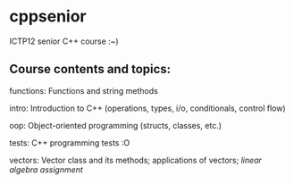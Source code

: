 cppsenior
=========

ICTP12 senior C++ course :~)

Course contents and topics:
---------------------------

functions: Functions and string methods

intro: Introduction to C++ (operations, types, i/o, conditionals, control flow)

oop: Object-oriented programming (structs, classes, etc.)

tests: C++ programming tests :O

vectors: Vector class and its methods; applications of vectors; *linear algebra assignment*
